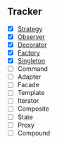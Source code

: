 ## Tracker

- [x] [Strategy](./Design%20Patterns/Strategy/)
- [x] [Observer](Design%20Patterns/Observer/)
- [x] [Decorator](Design%20Patterns/Decorator/)
- [x] [Factory](Design%20Patterns/Factory/)
- [x] [Singleton](Design%20Patterns/Singleton/)
- [ ] Command
- [ ] Adapter
- [ ] Facade
- [ ] Template
- [ ] Iterator
- [ ] Composite
- [ ] State
- [ ] Proxy
- [ ] Compound
